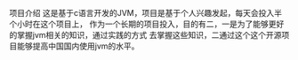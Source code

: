 项目介绍
    这是基于c语言开发的JVM，项目是基于个人兴趣发起，每天会投入半个小时在这个项目上，
作为一个长期的项目投入，目的有二，一是为了能够更好的掌握jvm相关的知识，通过实践的方式
去掌握这些知识，二通过这个这个开源项目能够提高中国国内使用jvm的水平。
